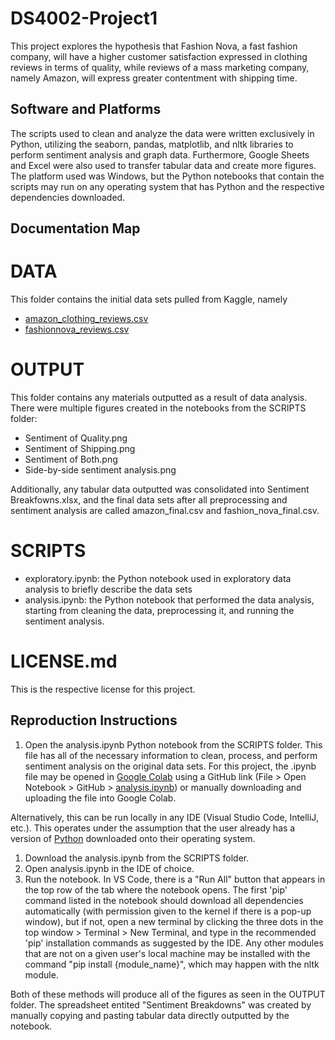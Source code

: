 # DS4002-Project1
This project explores the hypothesis that Fashion Nova, a fast fashion company, will have a higher customer satisfaction expressed in clothing reviews in terms of quality, while reviews of a mass marketing company, namely Amazon, will express greater contentment with shipping time. 

## Software and Platforms
The scripts used to clean and analyze the data were written exclusively in Python, utilizing the seaborn, pandas, matplotlib, and nltk libraries to perform sentiment analysis and graph data. Furthermore, Google Sheets and Excel were also used to transfer tabular data and create more figures. The platform used was Windows, but the Python notebooks that contain the scripts may run on any operating system that has Python and the respective dependencies downloaded.

## Documentation Map
# DATA
This folder contains the initial data sets pulled from Kaggle, namely
* [amazon_clothing_reviews.csv](http://www.kaggle.com/datasets/john88999/women-reviews-on-clothes-on-amazon)
* [fashionnova_reviews.csv](http://www.kaggle.com/datasets/syedafroz6284/fashion-nova-reviews)

# OUTPUT
This folder contains any materials outputted as a result of data analysis. There were multiple figures created in the notebooks from the SCRIPTS folder:
* Sentiment of Quality.png
* Sentiment of Shipping.png
* Sentiment of Both.png
* Side-by-side sentiment analysis.png

Additionally, any tabular data outputted was consolidated into Sentiment Breakfowns.xlsx, and the final data sets after all preprocessing and sentiment analysis are called amazon_final.csv and fashion_nova_final.csv.

# SCRIPTS
* exploratory.ipynb: the Python notebook used in exploratory data analysis to briefly describe the data sets
* analysis.ipynb: the Python notebook that performed the data analysis, starting from cleaning the data, preprocessing it, and running the sentiment analysis.

# LICENSE.md
This is the respective license for this project.

## Reproduction Instructions
1. Open the analysis.ipynb Python notebook from the SCRIPTS folder. This file has all of the necessary information to clean, process, and perform sentiment analysis on the original data sets. For this project, the .ipynb file may be opened in [Google Colab](https://colab.research.google.com/) using a GitHub link (File > Open Notebook > GitHub > [analysis.ipynb](https://github.com/amanzanares410/DS4002-Project1/blob/main/SCRIPTS/analysis.ipynb)) or manually downloading and uploading the file into Google Colab. 

Alternatively, this can be run locally in any IDE (Visual Studio Code, IntelliJ, etc.). This operates under the assumption that the user already has a version of [Python](https://www.python.org/downloads/) downloaded onto their operating system.

1. Download the analysis.ipynb from the SCRIPTS folder.
2. Open analysis.ipynb in the IDE of choice. 
3. Run the notebook. In VS Code, there is a "Run All" button that appears in the top row of the tab where the notebook opens. The first 'pip' command listed in the notebook should download all dependencies automatically (with permission given to the kernel if there is a pop-up window), but if not, open a new terminal by clicking the three dots in the top window > Terminal > New Terminal, and type in the recommended 'pip' installation commands as suggested by the IDE. Any other modules that are not on a given user's local machine may be installed with the command "pip install {module_name}", which may happen with the nltk module.

Both of these methods will produce all of the figures as seen in the OUTPUT folder. The spreadsheet entited "Sentiment Breakdowns" was created by manually copying and pasting tabular data directly outputted by the notebook. 